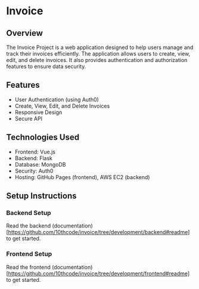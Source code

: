 # Invoice
## Overview

The Invoice Project is a web application designed to help users
manage and track their invoices efficiently. The application
allows users to create, view, edit, and delete invoices.
It also provides authentication and authorization features to
ensure data security.


## Features

- User Authentication (using Auth0)
- Create, View, Edit, and Delete Invoices
- Responsive Design
- Secure API


## Technologies Used

- Frontend: Vue.js
- Backend: Flask
- Database: MongoDB
- Security: Auth0
- Hosting: GitHub Pages (frontend), AWS EC2 (backend)

## Setup Instructions
### Backend Setup

Read the backend (documentation)[https://github.com/10thcode/invoice/tree/development/backend#readme] to get started.

### Frontend Setup

Read the frontend (documentation)[https://github.com/10thcode/invoice/tree/development/frontend#readme] to get started.
